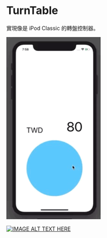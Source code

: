 # TurnTable

實現像是 iPod Classic 的轉盤控制器。

![](https://raw.githubusercontent.com/bob910078/TurnTable/master/イメージ.gif)

[![IMAGE ALT TEXT HERE](https://img.youtube.com/vi/a2X9bqoWItU/0.jpg)](https://www.youtube.com/watch?v=a2X9bqoWItU)
